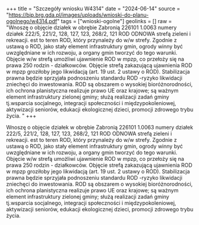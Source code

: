 +++
title = "Szczegóły wniosku W4314"
date = "2024-06-14"
source = "https://bip.brg.gda.pl/images/uploads/wnioski-do-planu-ogolnego/w4314.pdf"
tags = ["wnioski-ogolne"]
geolinks = []
raw = "Wnoszę o objęcie działek w obrębie Zabronią 226101 1.0063 numery działek 222/5, 221/2, 128, 127, 123, 268/2, 121 ROD ODNOWA strefą zieleni i rekreacji. est to teren ROD, który przynależy do w/w strefy. Zgodnie z ustawą o ROD, jako stały element infrastruktury gmin, ogrody winny być uwzględniane w ich rozwoju, a organy gmin tworzyć do tego warunki. Objęcie w/w strefą umożliwi ujawnienie ROD w mpzp, co przełoży się na prawa 250 rodzin - działkowców. Objęcie strefą zakazującą ujawnienia ROD w mpzp groziłoby jego likwidacją (art. 19 ust. 2 ustawy o ROD). Stabilizacja prawna będzie sprzyjała podnoszeniu standardu ROD -ryzyko likwidacji zniechęci do inwestowania. ROD są obszarem o wysokiej bioróżnorodności, ich ochrona planistyczna realizuje prawo UE oraz krajowe; są ważnym element infrastruktury zielonej gminy; służą realizacji zadań gminy tj.wsparcia socjalnego, integracji społeczności i międzypokoleniowej, aktywizacji seniorów, edukacji ekologicznej dzieci, promocji zdrowego trybu życia. "
+++

Wnoszę o objęcie działek w obrębie Zabronią 226101 1.0063 numery działek 222/5,
221/2, 128, 127, 123, 268/2, 121 ROD ODNOWA strefą zieleni i rekreacji. est to teren ROD,
który przynależy do w/w strefy. Zgodnie z ustawą o ROD, jako stały element infrastruktury gmin,
ogrody winny być uwzględniane w ich rozwoju, a organy gmin tworzyć do tego warunki. Objęcie
w/w strefą umożliwi ujawnienie ROD w mpzp, co przełoży się na prawa 250 rodzin - działkowców.
Objęcie strefą zakazującą ujawnienia ROD w mpzp groziłoby jego likwidacją (art. 19 ust. 2
ustawy o ROD). Stabilizacja prawna będzie sprzyjała podnoszeniu standardu ROD -ryzyko
likwidacji zniechęci do inwestowania. ROD są obszarem o wysokiej bioróżnorodności, ich
ochrona planistyczna realizuje prawo UE oraz krajowe; są ważnym element infrastruktury
zielonej gminy; służą realizacji zadań gminy tj.wsparcia socjalnego, integracji społeczności i
międzypokoleniowej, aktywizacji seniorów, edukacji ekologicznej dzieci, promocji zdrowego
trybu życia.



